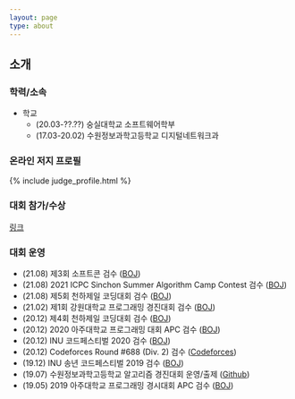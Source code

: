 ```yaml
---
layout: page
type: about
---
```


## 소개

### 학력/소속
* 학교
  * (20.03-??.??) 숭실대학교 소프트웨어학부
  * (17.03-20.02) 수원정보과학고등학교 디지털네트워크과

### 온라인 저지 프로필
{% include judge_profile.html %}

### 대회 참가/수상
[링크](/about/award/)

### 대회 운영
* (21.08) 제3회 소프트콘 검수 ([BOJ](https://www.acmicpc.net/contest/view/682))
* (21.08) 2021 ICPC Sinchon Summer Algorithm Camp Contest 검수 ([BOJ](https://www.acmicpc.net/contest/view/681))
* (21.08) 제5회 천하제일 코딩대회 검수 ([BOJ](https://www.acmicpc.net/contest/view/663))
* (21.02) 제1회 강원대학교 프로그래밍 경진대회 검수 ([BOJ](https://www.acmicpc.net/category/518))
* (20.12) 제4회 천하제일 코딩대회 검수 ([BOJ](https://www.acmicpc.net/contest/view/581))
* (20.12) 2020 아주대학교 프로그래밍 대회 APC 검수 ([BOJ](https://www.acmicpc.net/contest/view/569))
* (20.12) INU 코드페스티벌 2020 검수 ([BOJ](https://www.acmicpc.net/contest/view/572))
* (20.12) Codeforces Round #688 (Div. 2) 검수 ([Codeforces](https://codeforces.com/blog/entry/85151))
* (19.12) INU 송년 코드페스티벌 2019 검수 ([BOJ](https://www.acmicpc.net/contest/view/496))
* (19.07) 수원정보과학고등학교 알고리즘 경진대회 운영/출제 ([Github](https://github.com/JooDdae/SWJB-CPC))
* (19.05) 2019 아주대학교 프로그래밍 경시대회 APC 검수 ([BOJ](https://www.acmicpc.net/contest/view/411))
